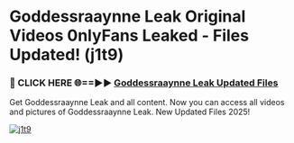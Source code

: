 # Goddessraaynne Leak Original Videos 0nlyFans Leaked - Files Updated! (j1t9)

<h3>🔴 CLICK HERE 🌐==►► <a href="https://tinyurl.com/3hn5wdd3" rel="nofollow">Goddessraaynne Leak Updated Files</a></h3>

Get Goddessraaynne Leak and all content. Now you can access all videos and pictures of Goddessraaynne Leak. New Updated Files 2025!

[![j1t9](https://i.imgur.com/4HnBqBT.gif)](https://tinyurl.com/3hn5wdd3)
